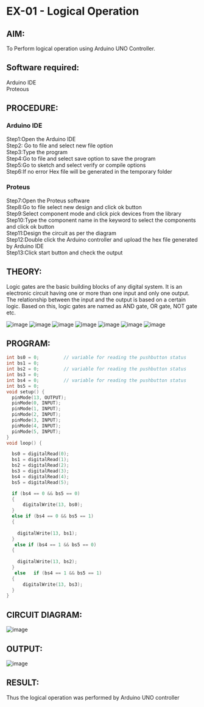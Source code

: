 # EX-01 - Logical Operation

## AIM:
To Perform logical operation using Arduino UNO Controller.

## Software required:
Arduino IDE </br>
Proteous 

## PROCEDURE:
### Arduino IDE
Step1:Open the Arduino IDE </br>
Step2: Go to file and select new file option</br>
Step3:Type the program</br>
Step4:Go to file and select save option to save the program</br>
Step5:Go to sketch and select verify or compile options</br>
Step6:If no error Hex file will be generated in the temporary folder</br>
### Proteus 
Step7:Open the Proteus software</br>
Step8:Go to file select new design and click ok button</br>
Step9:Select component mode and click pick devices from the library</br>
Step10:Type the component name in the keyword to select the components and click ok button</br>
Step11:Design the circuit as per the diagram</br>
Step12:Double click the Arduino controller and upload the hex file generated by Arduino IDE</br>
Step13:Click start button and check the output</br>
## THEORY:
Logic gates are the basic building blocks of any digital system. It is an electronic circuit having one or more than one input and only one output. The relationship between the input and the output is based on a certain logic. Based on this, logic gates are named as AND gate, OR gate, NOT gate etc.

![image](https://user-images.githubusercontent.com/71547910/235332137-a4a37a0e-ddfb-4ca2-82e5-b1565d969413.png)
![image](https://user-images.githubusercontent.com/71547910/235332175-5d9df189-c964-45d1-ad24-e0afe6ff7eea.png)
![image](https://user-images.githubusercontent.com/71547910/235332188-bff0b03e-1b6a-4de6-993b-20497c247f17.png)
![image](https://user-images.githubusercontent.com/71547910/235332203-6bc16144-762e-40e8-ad6d-f76833a7fca4.png)
![image](https://user-images.githubusercontent.com/71547910/235332217-f598b1fb-78b6-497e-9e0e-ee2bb4dbeb71.png)
![image](https://user-images.githubusercontent.com/71547910/235332241-dd9ce66a-0e77-44d9-a699-09bfbd1968ea.png)
![image](https://user-images.githubusercontent.com/71547910/235332254-db13d222-1246-4b57-bbb2-3ab2287ccaa8.png)

## PROGRAM:
```c
int bs0 = 0;         // variable for reading the pushbutton status
int bs1 = 0;
int bs2 = 0;         // variable for reading the pushbutton status
int bs3 = 0;
int bs4 = 0;         // variable for reading the pushbutton status
int bs5 = 0;
void setup() {
  pinMode(13, OUTPUT);
  pinMode(0, INPUT);
  pinMode(1, INPUT);
  pinMode(2, INPUT);
  pinMode(3, INPUT);
  pinMode(4, INPUT);
  pinMode(5, INPUT);
}
void loop() {

  bs0 = digitalRead(0);
  bs1 = digitalRead(1);
  bs2 = digitalRead(2);
  bs3 = digitalRead(3);
  bs4 = digitalRead(4);
  bs5 = digitalRead(5);

  if (bs4 == 0 && bs5 == 0) 
  {
      digitalWrite(13, bs0);
  } 
  else if (bs4 == 0 && bs5 == 1) 
  {
    
    digitalWrite(13, bs1);
  }
   else if (bs4 == 1 && bs5 == 0) 
  {
    
    digitalWrite(13, bs2);
  }
   else   if (bs4 == 1 && bs5 == 1) 
  {
      digitalWrite(13, bs3);
  } 
}
```
## CIRCUIT DIAGRAM:
![image](https://github.com/gokul-sureshkumar/Logical-operation/assets/121148715/1308fac0-2b27-4d77-88b5-ebdd35d526cb)

## OUTPUT:
![image](https://github.com/gokul-sureshkumar/Logical-operation/assets/121148715/658b4108-972b-4ad7-a256-47cf24ceedb6)

## RESULT:
Thus the logical operation was performed by Arduino UNO controller

